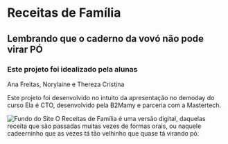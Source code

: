 # Receitas de Família

## Lembrando que o caderno da vovó não pode virar PÓ

### Este projeto foi idealizado pela alunas

Ana Freitas, Norylaine e Thereza Cristina

Este projeto foi desenvolvido no intuito da apresentação no demoday do curso Ela é CTO, desenvolvido pela B2Mamy e parceria com a Mastertech.

![Fundo do Site](https://github.com/tcbandolilegg/receitas/blob/main/images/fundoprincipal.png)
O Receitas de Família é uma versão digital, daquelas receita que são passadas muitas vezes de formas orais, ou naquele cadeerninho que as vezes tá tão velhinho que quase tá virando pó.
